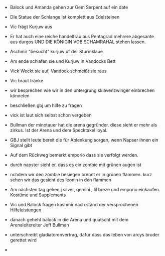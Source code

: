 - Balock und Amanda gehen zur Gem Serpent auf ein date
- DIe Statue der Schlange  ist komplett aus Edelsteinen 

- Vic frägt Kurjuw aus
- Er hat auch eine reiche handelfrau aus Pentagrad mehrere abgesante aus durgos UND DIE KÖNIGIN VOB SCHAMRAHAL stehen lassen.
- Aschmir "besucht" kurjuw uf der Sturmklaue
- Am ende schlafen sie und Kurjuw in Vandocks Bett
- Vick Weckt sie auf, Vandock schmeißt sie raus
- Vic braut tränke
- wir besprechen wie wir in den untergrung sklavenzwinger einbrechen könneten
- beschließen gbj um  hilfe zu fragen
- vick ist laut sich selbst schon vergeben
- Bullman der minotauer hat die arena gegründer. diese sieht er mehr als zirkus. Ist der Arena und dem Specktakel loyal.
- GBJ stellt leute bereit die für Ablenkung sorgen, wenn Napser ihnen ein Signal gibt
- Auf dem Rückweg bemerkt emporio dass sie verfolgt werden.
- durch napster sieht er, dass es ein zombie mit grünen augen ist
- nchdem wir den zombie besiegen brennt er in grünen flammen. kurz sehen wir das gesicht des leonin in den flammen
- Am nächsten tag gehen j silver, gemini , lil breze und emporio einkaufen. Kostüme und Supplements
- Vic und Balock fragen kashmir nach stand der versprochenen Hilfeleistungen
- danach geheht balock in die Arena und quatscht mit dem Arenaleitereiter Jeff Bullman
- unterschreibt gladiatorenvertrag, dafür dass das leben von arcys bruder gerettet wird
- 